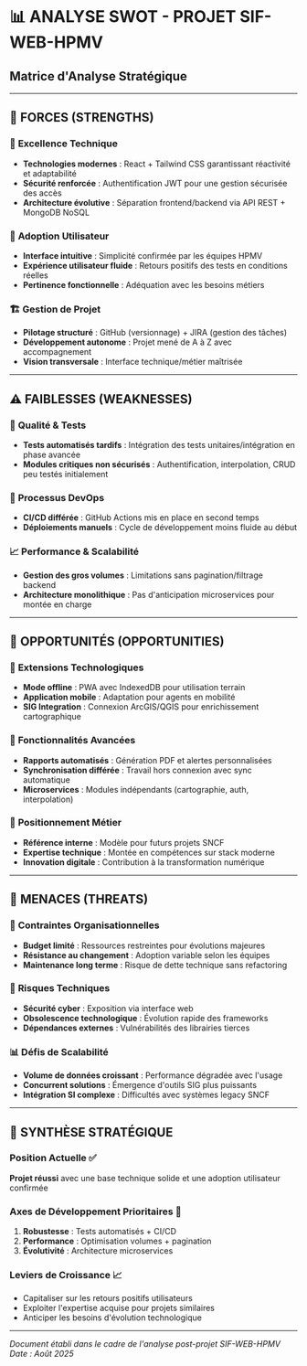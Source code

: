 # 📊 ANALYSE SWOT - PROJET SIF-WEB-HPMV

## Matrice d'Analyse Stratégique

---

## 🎯 **FORCES (STRENGTHS)**

### 🚀 **Excellence Technique**
- **Technologies modernes** : React + Tailwind CSS garantissant réactivité et adaptabilité
- **Sécurité renforcée** : Authentification JWT pour une gestion sécurisée des accès
- **Architecture évolutive** : Séparation frontend/backend via API REST + MongoDB NoSQL

### 👥 **Adoption Utilisateur**
- **Interface intuitive** : Simplicité confirmée par les équipes HPMV
- **Expérience utilisateur fluide** : Retours positifs des tests en conditions réelles
- **Pertinence fonctionnelle** : Adéquation avec les besoins métiers

### 🏗️ **Gestion de Projet**
- **Pilotage structuré** : GitHub (versionnage) + JIRA (gestion des tâches)
- **Développement autonome** : Projet mené de A à Z avec accompagnement
- **Vision transversale** : Interface technique/métier maîtrisée

---

## ⚠️ **FAIBLESSES (WEAKNESSES)**

### 🧪 **Qualité & Tests**
- **Tests automatisés tardifs** : Intégration des tests unitaires/intégration en phase avancée
- **Modules critiques non sécurisés** : Authentification, interpolation, CRUD peu testés initialement

### 🔄 **Processus DevOps**
- **CI/CD différée** : GitHub Actions mis en place en second temps
- **Déploiements manuels** : Cycle de développement moins fluide au début

### 📈 **Performance & Scalabilité**
- **Gestion des gros volumes** : Limitations sans pagination/filtrage backend
- **Architecture monolithique** : Pas d'anticipation microservices pour montée en charge

---

## 🌟 **OPPORTUNITÉS (OPPORTUNITIES)**

### 📱 **Extensions Technologiques**
- **Mode offline** : PWA avec IndexedDB pour utilisation terrain
- **Application mobile** : Adaptation pour agents en mobilité
- **SIG Integration** : Connexion ArcGIS/QGIS pour enrichissement cartographique

### 🔧 **Fonctionnalités Avancées**
- **Rapports automatisés** : Génération PDF et alertes personnalisées
- **Synchronisation différée** : Travail hors connexion avec sync automatique
- **Microservices** : Modules indépendants (cartographie, auth, interpolation)

### 🎯 **Positionnement Métier**
- **Référence interne** : Modèle pour futurs projets SNCF
- **Expertise technique** : Montée en compétences sur stack moderne
- **Innovation digitale** : Contribution à la transformation numérique

---

## 🚨 **MENACES (THREATS)**

### 🏢 **Contraintes Organisationnelles**
- **Budget limité** : Ressources restreintes pour évolutions majeures
- **Résistance au changement** : Adoption variable selon les équipes
- **Maintenance long terme** : Risque de dette technique sans refactoring

### 🔐 **Risques Techniques**
- **Sécurité cyber** : Exposition via interface web
- **Obsolescence technologique** : Évolution rapide des frameworks
- **Dépendances externes** : Vulnérabilités des librairies tierces

### 📊 **Défis de Scalabilité**
- **Volume de données croissant** : Performance dégradée avec l'usage
- **Concurrent solutions** : Émergence d'outils SIG plus puissants
- **Intégration SI complexe** : Difficultés avec systèmes legacy SNCF

---

## 🎯 **SYNTHÈSE STRATÉGIQUE**

### **Position Actuelle** ✅
**Projet réussi** avec une base technique solide et une adoption utilisateur confirmée

### **Axes de Développement Prioritaires** 🚀
1. **Robustesse** : Tests automatisés + CI/CD
2. **Performance** : Optimisation volumes + pagination
3. **Évolutivité** : Architecture microservices

### **Leviers de Croissance** 📈
- Capitaliser sur les retours positifs utilisateurs
- Exploiter l'expertise acquise pour projets similaires
- Anticiper les besoins d'évolution technologique

---

*Document établi dans le cadre de l'analyse post-projet SIF-WEB-HPMV*  
*Date : Août 2025*
